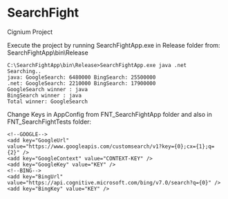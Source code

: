 # SearchFight
Cignium Project

Execute the project by running SearchFightApp.exe in Release folder from: SearchFightApp\bin\Release

    C:\SearchFightApp\bin\Release>SearchFightApp.exe java .net
    Searching..
    java: GoogleSearch: 6480000 BingSearch: 25500000
    .net: GoogleSearch: 2210000 BingSearch: 17900000
    GoogleSearch winner : java
    BingSearch winner : java
    Total winner: GoogleSearch


Change Keys in AppConfig from FNT_SearchFightApp folder and also in FNT_SearchFightTests folder:

    <!--GOOGLE-->
    <add key="GoogleUrl" value="https://www.googleapis.com/customsearch/v1?key={0};cx={1};q={2}" />
    <add key="GoogleContext" value="CONTEXT-KEY" />
    <add key="GoogleKey" value="KEY" />
    <!--BING-->
    <add key="BingUrl" value="https://api.cognitive.microsoft.com/bing/v7.0/search?q={0}" />
    <add key="BingKey" value="KEY" />
